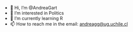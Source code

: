 - 👋 Hi, I’m @AndreaGart
- 👀 I’m interested in Politics
- 🌱 I’m currently learning R
- 📫 How to reach me in the email: andreagg@ug.uchile.cl

<!---
AndreaGart/AndreaGart is a ✨ special ✨ repository because its `README.md` (this file) appears on your GitHub profile.
You can click the Preview link to take a look at your changes.
--->
